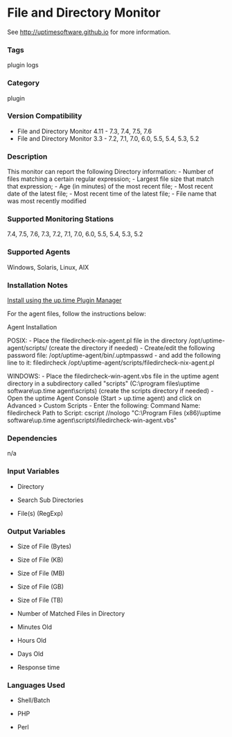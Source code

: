 # File and Directory Monitor

See http://uptimesoftware.github.io for more information.

### Tags 
 plugin   logs  

### Category

plugin

### Version Compatibility


  
* File and Directory Monitor 4.11 - 7.3, 7.4, 7.5, 7.6
* File and Directory Monitor 3.3 - 7.2, 7.1, 7.0, 6.0, 5.5, 5.4, 5.3, 5.2
  


### Description
This monitor can report the following Directory information: - Number of files matching a certain regular expression; - Largest file size that match that expression; - Age (in minutes) of the most recent file; - Most recent date of the latest file; - Most recent time of the latest file; - File name that was most recently modified


### Supported Monitoring Stations

7.4, 7.5, 7.6, 7.3, 7.2, 7.1, 7.0, 6.0, 5.5, 5.4, 5.3, 5.2

### Supported Agents
Windows, Solaris, Linux, AIX

### Installation Notes
<p><a href="https://github.com/uptimesoftware/uptime-plugin-manager">Install using the up.time Plugin Manager</a></p>

<p>For the agent files, follow the instructions below:</p>

<p>Agent Installation</p>

<p>POSIX:
- Place the filedircheck-nix-agent.pl file in the directory /opt/uptime-agent/scripts/
(create the directory if needed)
- Create/edit the following password file:
/opt/uptime-agent/bin/.uptmpasswd
- and add the following line to it:
filedircheck /opt/uptime-agent/scripts/filedircheck-nix-agent.pl</p>

<p>WINDOWS:
- Place the filedircheck-win-agent.vbs file in the uptime agent directory in a subdirectory called "scripts" (C:\program files\uptime software\up.time agent\scripts)
(create the scripts directory if needed)
- Open the uptime Agent Console (Start > up.time agent) and click on Advanced > Custom Scripts
- Enter the following:
Command Name: filedircheck
Path to Script: cscript //nologo "C:\Program Files (x86)\uptime software\up.time agent\scripts\filedircheck-win-agent.vbs"</p>


### Dependencies
<p>n/a</p>


### Input Variables

* Directory

* Search Sub Directories

* File(s) (RegExp)


### Output Variables


* Size of File (Bytes)

* Size of File (KB)

* Size of File (MB)

* Size of File (GB)

* Size of File (TB)

* Number of Matched Files in Directory

* Minutes Old

* Hours Old

* Days Old

* Response time


### Languages Used

* Shell/Batch

* PHP

* Perl

